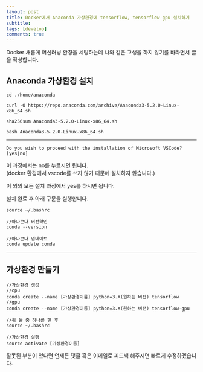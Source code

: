 ```yaml
---
layout: post
title: Docker에서 Anaconda 가상환경에 tensorflow, tensorflow-gpu 설치하기
subtitle: 
tags: [develop]
comments: true
---
```


Docker 새롭게 머신러닝 환경을 세팅하는데 나와 같은 고생을 하지 않기를 바라면서 글을 작성합니다.  

## Anaconda 가상환경 설치

```
cd ./home/anaconda

curl -O https://repo.anaconda.com/archive/Anaconda3-5.2.0-Linux-x86_64.sh

sha256sum Anaconda3-5.2.0-Linux-x86_64.sh

bash Anaconda3-5.2.0-Linux-x86_64.sh
```
<hr>  

```
Do you wish to proceed with the installation of Microsoft VSCode? [yes|no]
```
이 과정에서는 no를 누르시면 됩니다.  
(docker 환경에서 vscode를 쓰지 않기 때문에 설치하지 않습니다.)


이 외의 모든 설치 과정에서 yes를 하시면 됩니다.

설치 완료 후 아래 구문을 실행합니다.
```
source ~/.bashrc

//아나콘다 버전확인
conda --version

//아나콘다 업데이트
conda update conda
```
<hr>

## 가상환경 만들기
```
//가상환경 생성
//cpu 
conda create --name [가상환경이름] python=3.X(원하는 버전) tensorflow
//gpu 
conda create --name [가상환경이름] python=3.X(원하는 버전) tensorflow-gpu

//위 둘 중 하나를 한 후
source ~/.bashrc

//가상환경 실행
source activate [가상환경이름]
```

잘못된 부분이 있다면 언제든 댓글 혹은 이메일로 피드백 해주시면 빠르게 수정하겠습니다.

[참조 링크]:https://ufris.tistory.com/5
[참조 링크]:https://goodtogreate.tistory.com/entry/TensorFlow-GPU-%EB%B2%84%EC%A0%84-%EC%9A%B0%EB%B6%84%ED%88%AC-1604%EC%97%90-%EC%84%A4%EC%B9%98-%ED%95%98%EA%B8%B0